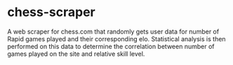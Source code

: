 # chess-scraper

A web scraper for chess.com that randomly gets user data for number of Rapid games played and their corresponding elo. 
Statistical analysis is then performed on this data to determine the correlation between number of games played on the site and relative skill level. 
